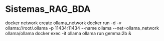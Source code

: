 # Sistemas_RAG_BDA

docker network create ollama_network
docker run -d -v ollama://root/.ollama -p 11434:11434 --name ollama --net=ollama_network ollama/ollama
docker exec -it ollama ollama run gemma:2b &
